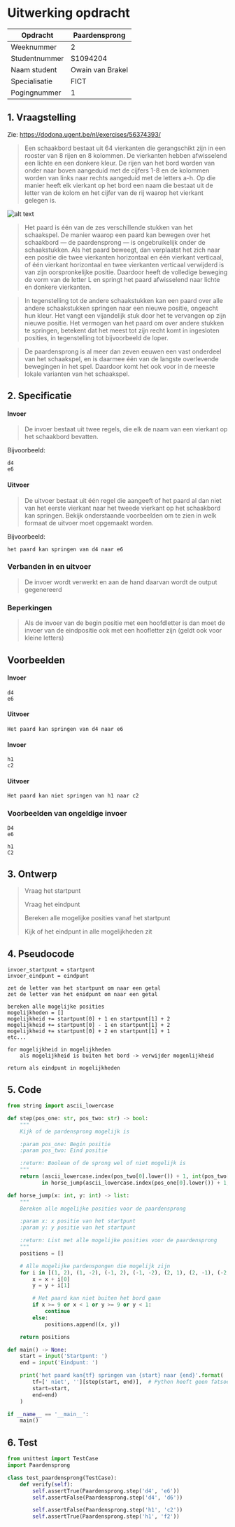 # Uitwerking opdracht
| Opdracht      | Paardensprong    |
|---------------|------------------|
| Weeknummer    | 2                |
| Studentnummer | S1094204         |
| Naam student  | Owain van Brakel |
| Specialisatie | FICT             |
| Pogingnummer  | 1                |

## 1. Vraagstelling
Zie: https://dodona.ugent.be/nl/exercises/56374393/

> Een schaakbord bestaat uit 64 vierkanten die gerangschikt zijn in een rooster van 8 rijen en 8 kolommen. De vierkanten hebben afwisselend een lichte en een donkere kleur. De rijen van het bord worden van onder naar boven aangeduid met de cijfers 1-8 en de kolommen worden van links naar rechts aangeduid met de letters a-h. Op die manier heeft elk vierkant op het bord een naam die bestaat uit de letter van de kolom en het cijfer van de rij waarop het vierkant gelegen is.

![alt text](https://dodona.ugent.be/exercises/56374393/media/knight.png "Paardensprong")

> Het paard is één van de zes verschillende stukken van het schaakspel. De manier waarop een paard kan bewegen over het schaakbord — de paardensprong — is ongebruikelijk onder de schaakstukken. Als het paard beweegt, dan verplaatst het zich naar een positie die twee vierkanten horizontaal en één vierkant verticaal, of één vierkant horizontaal en twee vierkanten verticaal verwijderd is van zijn oorspronkelijke positie. Daardoor heeft de volledige beweging de vorm van de letter L en springt het paard afwisselend naar lichte en donkere vierkanten.

> In tegenstelling tot de andere schaakstukken kan een paard over alle andere schaakstukken springen naar een nieuwe positie, ongeacht hun kleur. Het vangt een vijandelijk stuk door het te vervangen op zijn nieuwe positie. Het vermogen van het paard om over andere stukken te springen, betekent dat het meest tot zijn recht komt in ingesloten posities, in tegenstelling tot bijvoorbeeld de loper.

> De paardensprong is al meer dan zeven eeuwen een vast onderdeel van het schaakspel, en is daarmee één van de langste overlevende bewegingen in het spel. Daardoor komt het ook voor in de meeste lokale varianten van het schaakspel.

## 2. Specificatie
#### Invoer
> De invoer bestaat uit twee regels, die elk de naam van een vierkant op het schaakbord bevatten.

Bijvoorbeeld:
```
d4
e6
```

#### Uitvoer
> De uitvoer bestaat uit één regel die aangeeft of het paard al dan niet van het eerste vierkant naar het tweede vierkant op het schaakbord kan springen. Bekijk onderstaande voorbeelden om te zien in welk formaat de uitvoer moet opgemaakt worden.

Bijvoorbeeld:
```
het paard kan springen van d4 naar e6
```

### **Verbanden in en uitvoer**
> De invoer wordt verwerkt en aan de hand daarvan wordt de output gegenereerd

### **Beperkingen**
> Als de invoer van de begin positie met een hoofdletter is dan moet de invoer van de eindpositie ook met een hoofletter zijn (geldt ook voor kleine letters)

## Voorbeelden
#### Invoer
```
d4
e6
```
#### Uitvoer
```
Het paard kan springen van d4 naar e6
```

#### Invoer
```
h1
c2
```
#### Uitvoer
```
Het paard kan niet springen van h1 naar c2
```

### Voorbeelden van ongeldige invoer
```
D4
e6
```
```
h1
C2
```

## 3. Ontwerp
> Vraag het startpunt
> 
> Vraag het eindpunt
> 
> Bereken alle mogelijke posities vanaf het startpunt
>
> Kijk of het eindpunt in alle mogelijkheden zit

## 4. Pseudocode
```
invoer_startpunt = startpunt
invoer_eindpunt = eindpunt

zet de letter van het startpunt om naar een getal
zet de letter van het enidpunt om naar een getal

bereken alle mogelijke posities
mogelijkheden = []
mogelijkheid += startpunt[0] + 1 en startpunt[1] + 2
mogelijkheid += startpunt[0] - 1 en startpunt[1] + 2
mogelijkheid += startpunt[0] + 2 en startpunt[1] + 1
etc...

for mogelijkheid in mogelijkheden
    als mogelijkheid is buiten het bord -> verwijder mogenlijkheid

return als eindpunt in mogelijkheden
```

## 5. Code
```python
from string import ascii_lowercase

def step(pos_one: str, pos_two: str) -> bool:
    """
    Kijk of de pardensprong mogelijk is

    :param pos_one: Begin positie
    :param pos_two: Eind positie

    :return: Boolean of de sprong wel of niet mogelijk is
    """
    return (ascii_lowercase.index(pos_two[0].lower()) + 1, int(pos_two[1])) \
           in horse_jump(ascii_lowercase.index(pos_one[0].lower()) + 1, int(pos_one[1]))

def horse_jump(x: int, y: int) -> list:
    """
    Bereken alle mogelijke posities voor de paardensprong

    :param x: x positie van het startpunt
    :param y: y positie van het startpunt

    :return: List met alle mogelijke posities voor de paardensprong
    """
    positions = []

    # Alle mogelijke pardenspongen die mogelijk zijn
    for i in [(1, 2), (1, -2), (-1, 2), (-1, -2), (2, 1), (2, -1), (-2, 1), (-2, -1)]:
        x = x + i[0]
        y = y + i[1]

        # Het paard kan niet buiten het bord gaan
        if x >= 9 or x < 1 or y >= 9 or y < 1:
            continue
        else:
            positions.append((x, y))

    return positions

def main() -> None:
    start = input('Startpunt: ')
    end = input('Eindpunt: ')

    print('het paard kan{tf} springen van {start} naar {end}'.format(
        tf=[' niet', ''][step(start, end)],  # Python heeft geen fatsoenlijke ternary operator (val ? 'niet' : '')
        start=start,
        end=end)
    )

if __name__ == '__main__':
    main()
```

## 6. Test
```python
from unittest import TestCase
import Paardensprong

class test_paardensprong(TestCase):
    def verify(self):
        self.assertTrue(Paardensprong.step('d4', 'e6'))
        self.assertFalse(Paardensprong.step('d4', 'd6'))

        self.assertFalse(Paardensprong.step('h1', 'c2'))
        self.assertTrue(Paardensprong.step('h1', 'f2'))
```